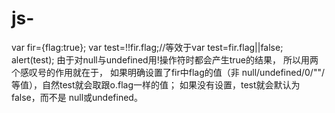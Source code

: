# js-
var fir={flag:true};  var test=!!fir.flag;//等效于var test=fir.flag||false;  alert(test);  由于对null与undefined用!操作符时都会产生true的结果， 所以用两个感叹号的作用就在于， 如果明确设置了fir中flag的值（非 null/undefined/0/""/等值），自然test就会取跟o.flag一样的值； 如果没有设置，test就会默认为false，而不是 null或undefined。

